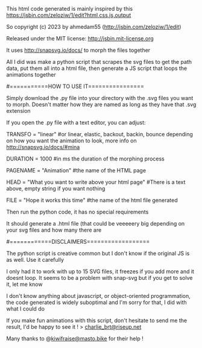 This html code generated is mainly inspired by this https://jsbin.com/zeloziw/1/edit?html,css,js,output


So copyright (c) 2023 by ahmedam55 (http://jsbin.com/zeloziw/1/edit)


Released under the MIT license: http://jsbin.mit-license.org




It uses http://snapsvg.io/docs/ to morph the files together


All I did was make a python script that scrapes the svg files to get the path data, put them all into a html file, then generate a JS script that loops the animations together




#===========HOW TO USE IT================


Simply download the .py file into your directory with the .svg files you want to morph. Doesn't matter how they are named as long as they have that .svg extension


If you open the .py file with a text editor, you can adjust:


  TRANSFO = "linear" #or linear, elastic, backout, backin, bounce depending on how you want the animation to look, more info on http://snapsvg.io/docs/#mina

  
  DURATION = 1000 #in ms the duration of the morphing process

  
  PAGENAME = "Animation" #the name of the HTML page

  
  HEAD = "What you want to write above your html page" #There is a text above, empty string if you want nothing

  
  FILE = "Hope it works this time" #the name of the html file generated

  
Then run the python code, it has no special requirements


It should generate a .html file (that could be veeeeery big depending on your svg files and how many there are




#============DISCLAIMERS==================


The python script is creative common but I don't know if the original JS is as well. Use it carefully


I only had it to work with up to 15 SVG files, it freezes if you add more and it doesnt loop. It seems to be a problem with snap-svg but if you get to solve it, let me know 


I don't know anything about javascript, or object-oriented programmation, the code generated is widely suboptimal and I'm sorry for that, I did with what I could do


If you make fun animations with this script, don't hesitate to send me the result, I'd be happy to see it ! > charlie_brt@riseup.net




Many thanks to @kiwifraise@masto.bike for their help !
